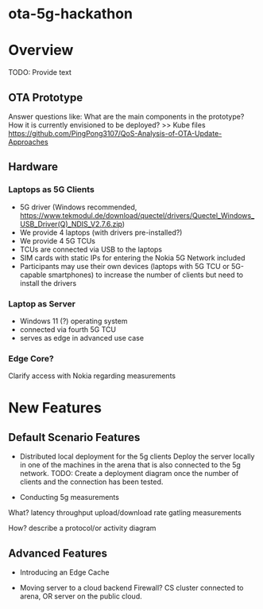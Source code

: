 # ota-5g-hackathon

# Overview

TODO: Provide text

## OTA Prototype 
Answer questions like: 
What are the main components in the prototype? 
How it is currently envisioned to be deployed? >> Kube files  
https://github.com/PingPong3107/QoS-Analysis-of-OTA-Update-Approaches

## Hardware

### Laptops as 5G Clients
* 5G driver (Windows recommended, https://www.tekmodul.de/download/quectel/drivers/Quectel_Windows_USB_Driver(Q)_NDIS_V2.7.6.zip)
* We provide 4 laptops (with drivers pre-installed?)
* We provide 4 5G TCUs
* TCUs are connected via USB to the laptops
* SIM cards with static IPs for entering the Nokia 5G Network included
* Participants may use their own devices (laptops with 5G TCU or 5G-capable smartphones) to increase the number of clients but need to install the drivers

### Laptop as Server
* Windows 11 (?) operating system
* connected via fourth 5G TCU
* serves as edge in advanced use case

### Edge Core?
Clarify access with Nokia regarding measurements


# New Features

## Default Scenario Features

* Distributed local deployment for the 5g clients
Deploy the server locally in one of the machines in the arena that is also connected to the 5g network. 
TODO: Create a deployment diagram once the number of clients and the connection has been tested. 

* Conducting 5g measurements

What? 
latency
throughput 
upload/download rate
gatling measurements 

How?
describe a protocol/or activity diagram



## Advanced Features

* Introducing an Edge Cache

* Moving server to a cloud backend
Firewall? 
CS cluster connected to arena, OR server on the public cloud.
